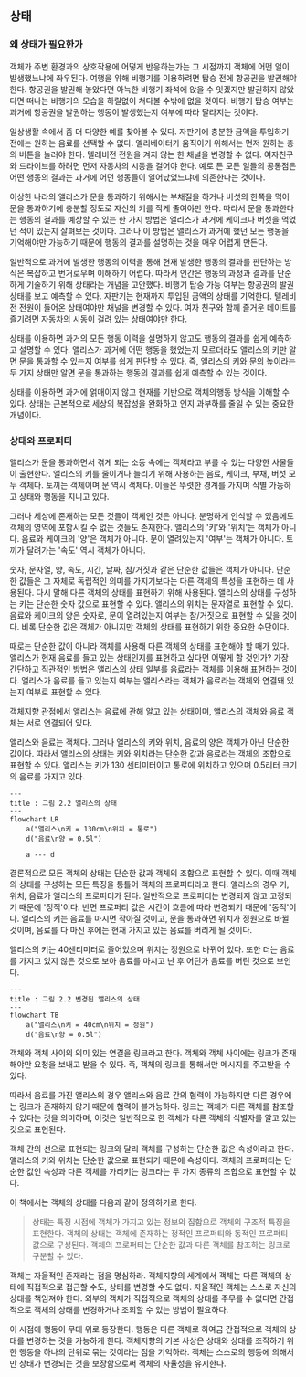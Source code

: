 ## 상태
### 왜 상태가 필요한가
객체가 주변 환경과의 상호작용에 어떻게 반응하는가는 그 시점까지 객체에 어떤 일이 발생했느냐에 좌우된다. 여행을 위해 비행기를 이용하려면 탑승 전에 항공권을 발권해야 한다. 항공권을 발권해 놓았다면 아늑한 비행기 좌석에 앉을 수 잇겠지만 발권하지 않았다면 떠나는 비행기의 모습을 하릴없이 쳐다볼 수밖에 없을 것이다. 비행기 탑승 여부는 과거에 항공권을 발권하는 행동이 발생했는지 여부에 따라 달라지는 것이다. 

일상생활 속에서 좀 더 다양한 예를 찾아볼 수 있다. 자판기에 충분한 금액을 투입하기 전에는 원하는 음료를 선택할 수 없다. 엘리베이터가 움직이기 위해서는 먼저 원하는 층의 버튼을 눌러야 한다. 텔레비전 전원을 켜지 않는 한 채널을 변경할 수 없다. 여자친구와 드라이브를 하려면 먼저 자동차의 시동을 걸어야 한다. 예로 든 모든 일들의 공통점은 어떤 행동의 결과는 과거에 어던 행동들이 일어났었느냐에 의존한다는 것이다.

이상한 나라의 앨리스가 문을 통과하기 위해서는 부채질을 하거나 버섯의 한쪽을 먹어 문을 통과하기에 충분할 정도로 자신의 키를 작게 줄여야만 한다. 따라서 문을 통과한다는 행동의 결과를 예상할 수 있는 한 가지 방법은 앨리스가 과거에 케이크나 버섯을 먹었던 적이 있는지 살펴보는 것이다. 그러나 이 방법은 앨리스가 과거에 했던 모든 행동을 기억해야만 가능하기 때문에 행동의 결과를 설명하는 것을 매우 어렵게 만든다. 

일반적으로 과거에 발생한 행동의 이력을 통해 현재 발생한 행동의 결과를 판단하는 방식은 복잡하고 번거로우며 이해하기 어렵다. 따라서 인간은 행동의 과정과 결과를 단순하게 기술하기 위해 상태라는 개념을 고안했다. 비행기 탑승 가능 여부는 항공권의 발권 상태를 보고 예측할 수 있다. 자판기는 현재까지 투입된 금액의 상태를 기억한다. 텔레비전 전원이 들어온 상태여야만 채널을 변경할 수 있다. 여자 친구와 함께 즐거운 데이트를 즐기려면 자동차의 시동이 걸려 있는 상태여야만 한다.

상태를 이용하면 과거의 모든 행동 이력을 설명하지 않고도 행동의 결과를 쉽게 예측하고 설명할 수 있다. 앨리스가 과거에 어떤 행동을 했었는지 모르더라도 앨리스의 키만 알면 문을 통과할 수 있는지 여부를 쉽게 판단할 수 있다. 즉, 앨리스의 키와 문의 높이라는 두 가지 상태만 알면 문을 통과하는 행동의 결과를 쉽게 예측할 수 있는 것이다. 

상태를 이용하면 과거에 얽매이지 않고 현재를 기반으로 객체의행동 방식을 이해할 수 있다. 상태는 근본적으로 세상의 복잡성을 완화하고 인지 과부하를 줄일 수 있는 중요한 개념이다.

### 상태와 프로퍼티
앨리스가 문을 통과하면서 겪게 되는 소동 속에는 객체라고 부를 수 있는 다양한 사물들이 출현한다. 앨리스의 키를 줄이거나 늘리기 위해 사용하는 음료, 케이크, 부채, 버섯 모두 객체다. 토끼는 객체이며 문 역시 객체다. 이들은 뚜렷한 경계를 가지며 식별 가능하고 상태와 행동을 지니고 있다.

그러나 세상에 존재하는 모든 것들이 객체인 것은 아니다. 분명하게 인식할 수 있음에도 객체의 영역에 포함시킬 수 없는 것들도 존재한다. 앨리스의 '키'와 '위치'는 객체가 아니다. 음료와 케이크의 '양'은 객체가 아니다. 문이 열려있는지 '여부'는 객체가 아니다. 토끼가 달려가는 '속도' 역시 객체가 아니다.

숫자, 문자열, 양, 속도, 시간, 날짜, 참/거짓과 같은 단순한 값들은 객체가 아니다. 단순한 값들은 그 자체로 독립적인 의미를 가지기보다는 다른 객체의 특성을 표현하는 데 사용된다. 다시 말해 다른 객체의 상태를 표현하기 위해 사용된다. 앨리스의 상태를 구성하는 키는 단순한 숫자 값으로 표현할 수 있다. 앨리스의 위치는 문자열로 표현할 수 있다. 음료와 케이크의 양은 숫자로, 문이 열려있는지 여부는 참/거짓으로 표현할 수 있을 것이다. 비록 단순한 값은 객체가 아니지만 객체의 상태를 표현하기 위한 중요한 수단이다.

때로는 단순한 값이 아니라 객체를 사용해 다른 객체의 상태를 표현해야 할 때가 있다. 앨리스가 현재 음료를 들고 있는 상태인지를 표현하고 싶다면 어떻게 할 것인가? 가장 간단하고 직관적인 방법은 앨리스의 상태 일부를 음료라는 객체를 이용해 표현하는 것이다. 앨리스가 음료를 들고 있는지 여부는 앨리스라는 객체가 음료라는 객체와 연결돼 있는지 여부로 표현할 수 있다.

객체지향 관점에서 앨리스는 음료에 관해 알고 있는 상태이며, 앨리스의 객체와 음료 객체는 서로 연결되어 있다. 

앨리스와 음료는 객체다. 그러나 앨리스의 키와 위치, 음료의 양은 객체가 아닌 단순한 값이다. 따라서 앨리스의 상태는 키와 위치라는 단순한 값과 음료라는 객체의 조합으로 표현할 수 있다. 앨리스는 키가 130 센티미터이고 통로에 위치하고 있으며 0.5리터 크기의 음료를 가지고 있다.

```mermaid
---
title : 그림 2.2 앨리스의 상태
---
flowchart LR
	a("앨리스\n키 = 130cm\n위치 = 통로")
	d("음료\n양 = 0.5l")

	a --- d
```

결론적으로 모든 객체의 상태는 단순한 값과 객체의 조합으로 표현할 수 있다. 이때 객체의 상태를 구성하는 모든 특징을 통틀어 객체의 프로퍼티라고 한다. 앨리스의 경우 키, 위치, 음료가 앨리스의 프로퍼티가 된다. 일반적으로 프로퍼티는 변경되지 않고 고정되기 때문에 '정적'이다. 반면 프로퍼티 값은 시간이 흐름에 따라 변경되기 때문에 '동적'이다. 앨리스의 키는 음료를 마시면 작아질 것이고, 문을 통과하면 위치가 정원으로 바뀔 것이며, 음료를 다 마신 후에는 현재 가지고 있는 음료를 버리게 될 것이다.

앨리스의 키는 40센티미터로 줄어있으며 위치는 정원으로 바뀌어 있다. 또한 더는 음료를 가지고 있지 않은 것으로 보아 음료를 마시고 난 후 어딘가 음료를 버린 것으로 보인다.

```mermaid
---
title : 그림 2.2 변경된 앨리스의 상태
---
flowchart TB
	a("앨리스\n키 = 40cm\n위치 = 정원")
	d("음료\n양 = 0.5l")

```

객체와 객체 사이의 의미 있는 연결을 링크라고 한다. 객체와 객체 사이에는 링크가 존재해야만 요청을 보내고 받을 수 있다. 즉, 객체의 링크를 통해서만 메시지를 주고받을 수 있다. 

따라서 음료를 가진 앨리스의 경우 앨리스와 음료 간의 협력이 가능하지만 다른 경우에는 링크가 존재하지 않기 때문에 협력이 불가능하다. 링크는 객체가 다른 객체를 참조할 수 있다는 것을 의미하며, 이것은 일반적으로 한 객체가 다른 객체의 식별자를 알고 있는 것으로 표현된다.

객체 간의 선으로 표현되는 링크와 달리 객체를 구성하는 단순한 값은 속성이라고 한다. 앨리스의 키와 위치는 단순한 값으로 표현되기 때문에 속성이다. 객체의 프로퍼티는 단순한 값인 속성과 다른 객체를 가리키는 링크라는 두 가지 종류의 조합으로 표현할 수 있다. 

이 책에서는 객체의 상태를 다음과 같이 정의하기로 한다.

> 상태는 특정 시점에 객체가 가지고 있는 정보의 집합으로 객체의 구조적 특징을 표현한다. 객체의 상태는 객체에 존재하는 정적인 프로퍼티와 동적인 프로퍼티 값으로 구성된다. 객체의 프로퍼티는 단순한 값과 다른 객체를 참조하는 링크로 구분할 수 있다.

객체는 자율적인 존재라는 점을 명심하라. 객체지향의 세계에서 객체는 다른 객체의 상태에 직접적으로 접근할 수도, 상태를 변경할 수도 없다. 자율적인 객체는 스스로 자신의 상태를 책임져야 한다. 외부의 객체가 직접적으로 객체의 상태를 주무를 수 없다면 간접적으로 객체의 상태를 변경하거나 조회할 수 있는 방법이 필요하다.

이 시점에 행동이 무대 위로 등장한다. 행동은 다른 객체로 하여금 간접적으로 객체의 상태를 변경하는 것을 가능하게 한다. 객체지향의 기본 사상은 상태와 상태를 조작하기 위한 행동을 하나의 단위로 묶는 것이라는 점을 기억하라. 객체는 스스로의 행동에 의해서만 상태가 변경되는 것을 보장함으로써 객체의 자율성을 유지한다.